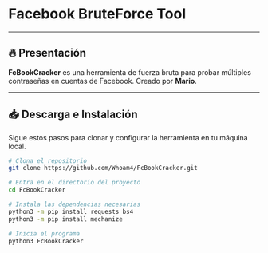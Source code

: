 # Facebook BruteForce Tool

--------------------------------------------------------

## 🔥 Presentación

**FcBookCracker** es una herramienta de fuerza bruta para probar múltiples contraseñas en cuentas de Facebook. Creado por **Mario**.

---

## 📥 Descarga e Instalación

Sigue estos pasos para clonar y configurar la herramienta en tu máquina local.

```bash
# Clona el repositorio
git clone https://github.com/Whoam4/FcBookCracker.git

# Entra en el directorio del proyecto
cd FcBookCracker

# Instala las dependencias necesarias
python3 -m pip install requests bs4
python3 -m pip install mechanize

# Inicia el programa
python3 FcBookCracker
